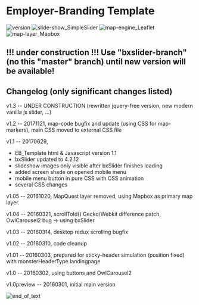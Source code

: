 # Employer-Branding Template
![version](https://img.shields.io/badge/version-1.3beta-orange.svg) 
![slide-show_SimpleSlider](https://img.shields.io/badge/slide--show-SimpleSlider-blue.svg) ![map-engine_Leaflet](https://img.shields.io/badge/map--engine-Leaflet-blue.svg) ![map-layer_Mapbox](https://img.shields.io/badge/map--layer-Mapbox-blue.svg)

!!! under construction !!! Use "bxslider-branch" (no this "master" branch) until new version will be available!
----------------------------------

Changelog (only significant changes listed)
-------------------------------------------
v1.3 -- UNDER CONSTRUCTION (rewritten jquery-free version, new modern vanilla js slider, ...)

v1.2 -- 20171121, map-code bugfix and update (using CSS for map-markers), main CSS moved to external CSS file

v1.1 -- 20170629,
- EB_Template html & Javascript version 1.1
- bxSlider updated to 4.2.12
- slideshow images only visible after bxSlider finishes loading
- added screen shade on opened mobile menu
- mobile menu button in pure CSS with CSS animation
- several CSS changes

v1.05 -- 20161020, MapQuest layer removed, using Mapbox as primary map layer.

v1.04 -- 20160321, scrollToId() Gecko/Webkit difference patch, OwlCarousel2 bug -> using bxSlider

v1.03 -- 20160314, desktop redux scrolling bugfix

v1.02 -- 20160310, code cleanup

v1.01 -- 20160303, prepared for sticky-header simulation (position fixed) with monsterHeaderType.landingpage

v1.0 -- 20160302, using buttons and OwlCarousel2

v1.0preview -- 20160301, initial main version

![end_of_text](https://img.shields.io/badge/end%20of%20readme--yellow.svg)
